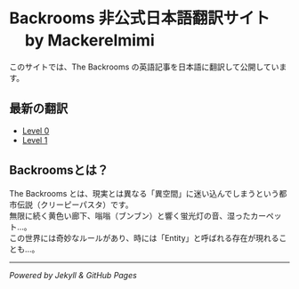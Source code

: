 # Backrooms 非公式日本語翻訳サイト 　by Mackerelmimi

このサイトでは、The Backrooms の英語記事を日本語に翻訳して公開しています。  

## 最新の翻訳
- [Level 0](level-0.md)  
- [Level 1](level-1.md)  

## Backroomsとは？
The Backrooms とは、現実とは異なる「異空間」に迷い込んでしまうという都市伝説（クリーピーパスタ）です。  
無限に続く黄色い廊下、嗡嗡（ブンブン）と響く蛍光灯の音、湿ったカーペット…。  
この世界には奇妙なルールがあり、時には「Entity」と呼ばれる存在が現れることも…。  

---
*Powered by Jekyll & GitHub Pages*
